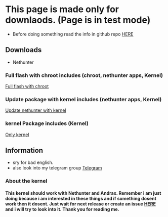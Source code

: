 # This page is made only for downlaods. (Page is in test mode)
* Before doing something read the info in github repo  [HERE](https://github.com/Martinvlba/Pocohunter/blob/master/README.md "Read me!!!")
## Downloads

* Nethunter

### Full flash with chroot includes (chroot, nethunter apps, Kernel)
[Full flash with chroot](https://www.google.com "Full flash with chroot")
### Update package with kernel includes (nethunter apps, Kernel)
[Update nethunter with kernel](https://www.google.com "Update nethunter with kernel")
### kernel Package includes (Kernel)
[Only kernel](https://www.google.com "Only kernel")

## Information
* sry for bad english.
* also look into my telegram group [Telegram](https://t.me/Pocohunter_kernel "t.me")
### About the kernel

#### This kernel should work with Nethunter and Andrax. Remember i am just doing because i am interested in these things and if something dosent work then it dosent. Just wait for next release or create an issue [HERE](hhttps://github.com/Martinvlba/Pocohunter/issues "Issues") and i will try to look into it. Thank you for reading me.
